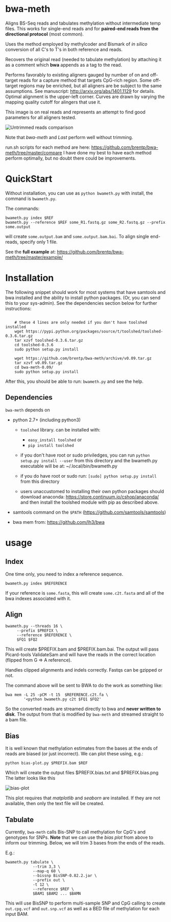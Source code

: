 bwa-meth
========

Aligns BS-Seq reads and tabulates methylation without intermediate temp files.
This works for single-end reads and for **paired-end reads from the
directional protocol** (most common).

Uses the method employed by methylcoder and Bismark of *in silico*
conversion of all C's to T's in both reference and reads.

Recovers the original read (needed to tabulate methylation) by attaching it
as a comment which **bwa** appends as a tag to the read.

Performs favorably to existing aligners gauged by number of on and off-target reads for a capture method that targets CpG-rich region. Some off-target regions may be enriched, but all aligners are be subject to the same assumptions.
See manuscript: http://arxiv.org/abs/1401.1129 for details.
Optimal alignment is the upper-left corner. Curves are drawn by varying the
mapping quality cutoff for alingers that use it.

This image is on real reads and represents an attempt to find good parameters
for all aligners tested.

![Untrimmed reads comparison](https://gist.githubusercontent.com/brentp/bf7d3c3d3f23cc319ed8/raw/a6315bf0fdb22cc10e5ff43b189a8392ed1fe4e1/real.gif)

Note that *bwa-meth* and *Last* perform well without trimming.

run.sh scripts for each method are here: https://github.com/brentp/bwa-meth/tree/master/compare
I have done my best to have each method perform optimally, but no doubt there
could be improvements.

QuickStart
==========

Without installation, you can use as `python bwameth.py` with install, the
command is `bwameth.py`.

The commands:

    bwameth.py index $REF
    bwameth.py --reference $REF some_R1.fastq.gz some_R2.fastq.gz --prefix some.output

will create `some.output.bam` and `some.output.bam.bai`.
To align single end-reads, specify only 1 file.

See the **full example** at: https://github.com/brentp/bwa-meth/tree/master/example/

Installation
============

The following snippet should work for most systems that have samtools and bwa
installed and the ability to install python packages. (Or, you can send this
to your sys-admin). See the dependencies section below for further instructions: 

```Shell

    # these 4 lines are only needed if you don't have toolshed installed
    wget https://pypi.python.org/packages/source/t/toolshed/toolshed-0.3.6.tar.gz
    tar xzvf toolshed-0.3.6.tar.gz
    cd toolshed-0.3.6
    sudo python setup.py install

    wget https://github.com/brentp/bwa-meth/archive/v0.09.tar.gz
    tar xzvf v0.09.tar.gz
    cd bwa-meth-0.09/
    sudo python setup.py install

```

After this, you should be able to run: `bwameth.py` and see the help.

Dependencies
------------

`bwa-meth` depends on 

 + python 2.7+ (including python3)
   - `toolshed` library. can be installed with: 
      * `easy_install toolshed` or
      * `pip install toolshed`

   - if you don't have root or sudo priviledges, you can run
     `python setup.py install --user` from this directory and the bwameth.py
     executable will be at: ~/.local/bin/bwameth.py

   - if you do have root or sudo run: `[sudo] python setup.py install` from
     this directory

   - users unaccustomed to installing their own python packages should 
     download anaconda: https://store.continuum.io/cshop/anaconda/ and
     then install the toolshed module with pip as described above.

 + samtools command on the `$PATH` (https://github.com/samtools/samtools)

 + bwa mem from: https://github.com/lh3/bwa


usage
=====

Index
-----

One time only, you need to index a reference sequence.

    bwameth.py index $REFERENCE

If your reference is `some.fasta`, this will create `some.c2t.fasta`
and all of the bwa indexes associated with it.

Align
-----

    bwameth.py --threads 16 \
         --prefix $PREFIX \
         --reference $REFERENCE \
         $FQ1 $FQ2
         
This will create $PREFIX.bam and $PREFIX.bam.bai. The output will pass
Picard-tools ValidateSam and will have the
reads in the correct location (flipped from G => A reference).

Handles clipped alignments and indels correctly. Fastqs can be gzipped
or not.

The command above will be sent to BWA to do the work as something like:

    bwa mem -L 25 -pCM -t 15  $REFERENCE.c2t.fa \
            '<python bwameth.py c2t $FQ1 $FQ2'

So the converted reads are streamed directly to bwa and **never written
to disk**. The output from that is modified by `bwa-meth` and streamed
straight to a bam file.

Bias
----

It is well known that methylation estimates from the bases at the ends of reads
are biased (or just incorrect). We can plot these using, e.g.:

    python bias-plot.py $PREFIX.bam $REF

Which will create the output files $PREFIX.bias.txt and $PREFIX.bias.png
The latter looks like this

![bias-plot](https://gist.githubusercontent.com/brentp/bf7d3c3d3f23cc319ed8/raw/d8c41bacd7b290881b2b34c707c33a61936cd861/bwa-real.bias.png "Bias Plot")

This plot requires that *matplotlib* and *seaborn* are installed. If they
are not available, then only the text file will be created.

Tabulate
--------

Currently, `bwa-meth` calls Bis-SNP to call methylation for CpG's and genotypes 
for SNPs. **Note** that we can use the *bias plot* from above to inform our
trimming. Below, we will trim 3 bases from the ends of the reads.

E.g.:

    bwameth.py tabulate \
                --trim 3,3 \
                --map-q 60 \
                --bissnp BisSNP-0.82.2.jar \
                --prefix out \
                -t 12 \
                --reference $REF \
                $BAM1 $BAM2 ... $BAMN

This will use BisSNP to perform multi-sample SNP and CpG calling to create
`out.cpg.vcf` and `out.snp.vcf` as well as a BED file of methylation for
each input BAM.
